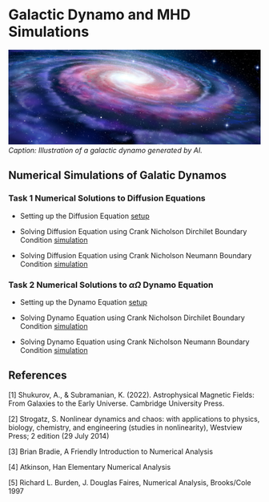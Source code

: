 # Galactic Dynamo and MHD Simulations

![GalacticDynamo](galactic_dynamo.jpg)
*Caption: Illustration of a galactic dynamo generated by AI.*


## Numerical Simulations of Galatic Dynamos 

### Task 1 Numerical Solutions to Diffusion Equations

   - Setting up the Diffusion Equation [setup](/Diffusion_Equation_Simulations/Diffusion_Equation.md)

   - Solving Diffusion Equation using Crank Nicholson Dirchilet Boundary Condition [simulation](/Diffusion_Equation_Simulations/z_approximation/Diffusion_Equation_Dirchilet.ipynb)
   - Solving Diffusion Equation using Crank Nicholson Neumann Boundary Condition [simulation](/Diffusion_Equation_Simulations/z_approximation/Diffusion_Equation_Neumann.ipynb)


### Task 2 Numerical Solutions to $\alpha \Omega$ Dynamo Equation

   - Setting up the Dynamo Equation [setup](/Alpha_Omega_Dynamos/alpha_omega_dynamo.md)

   - Solving Dynamo Equation using Crank Nicholson Dirchilet Boundary Condition [simulation](/Alpha_Omega_Dynamos/z_approximation/Alpha_Omega_Dynamo_Dirchilet.ipynb)
   - Solving Dynamo Equation using Crank Nicholson Neumann Boundary Condition [simulation](/Alpha_Omega_Dynamos/z_approximation/Alpha_Omega_Dynamo_Neumann.ipynb)


## References

[1] Shukurov, A., & Subramanian, K. (2022). Astrophysical Magnetic Fields: From Galaxies to the Early Universe. Cambridge University Press.

[2] Strogatz, S.  Nonlinear dynamics and chaos: with applications to physics, biology, chemistry, and engineering (studies in nonlinearity), Westview Press; 2 edition (29 July 2014)

[3] Brian Bradie, A Friendly Introduction to Numerical Analysis

[4] Atkinson, Han Elementary Numerical Analysis

[5] Richard L. Burden, J. Douglas Faires, Numerical Analysis, Brooks/Cole 1997




